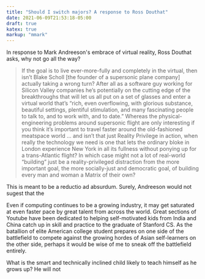 ```yaml
---
title: "Should I switch majors? A response to Ross Douthat"
date: 2021-06-09T21:53:18-05:00
draft: true
katex: true
markup: "mmark"
---
```


In response to Mark Andreeson's embrace of virtual reality, Ross Douthat asks, why not go all the way?

> If the goal is to live ever-more-fully and completely in the virtual, then isn’t Blake Scholl [the founder of a supersonic plane company] actually taking a wrong turn? After all as a software guy working for Silicon Valley companies he’s potentially on the cutting edge of the breakthroughs that will let us all put on a set of glasses and enter a virtual world that’s “rich, even overflowing, with glorious substance, beautiful settings, plentiful stimulation, and many fascinating people to talk to, and to work with, and to date.” Whereas the physical-engineering problems around supersonic flight are only interesting if you think it’s important to travel faster around the old-fashioned meatspace world … and isn’t that just Reality Privilege in action, when really the technology we need is one that lets the ordinary bloke in London experience New York in all its fullness without ponying up for a trans-Atlantic flight? In which case might not a lot of real-world “building” just be a reality-privileged distraction from the more important goal, the more socially-just and democratic goal, of building every man and woman a Matrix of their own?

This is meant to be a reductio ad absurdum. Surely, Andreeson would not sugest that the

Even if computing continues to be a growing industry, it may get saturated at even faster pace by great talent from across the world. Great sections of Youtube have been dedicated to helping self-motivated kids from India and China catch up in skill and practice to the graduate of Stanford CS. As the batallion of elite American college student prepares on one side of the battlefield to compete against the growing hordes of Asian self-learners on the other side, perhaps it would be wise of me to sneak off the battlefield entirely.

What is the smart and technically inclined child likely to teach himself as he grows up? He will not

